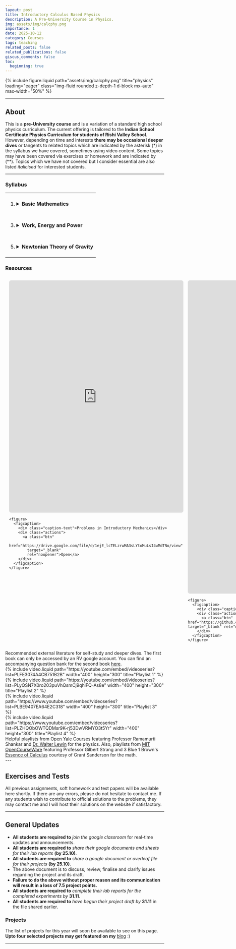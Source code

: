 ```yaml
---
layout: post
title: Introductory Calculus Based Physics
description: A Pre-University Course in Physics.
img: assets/img/calcphy.png
importance: 1
date: 2025-10-12
category: Courses
tags: teaching
related_posts: false
related_publications: false
giscus_comments: false
toc:
  beginning: true
---
```


{% include figure.liquid
   path="assets/img/calcphy.png"
   title="physics"
   loading="eager"
   class="img-fluid rounded z-depth-1 d-block mx-auto"
   max-width="50%" %}

---

## About

This is a **pre-University course** and is a variation of a standard high school physics curriculum. The current offering is tailored to the **Indian School Certificate Physics Curriculum for students of Rishi Valley School**. However, depending on time and interests **there may be occasional deeper dives** or tangents to related topics which are indicated by the asterisk (\*) in the syllabus we have covered, sometimes using video content. Some topics may have been covered via exercises or homework and are indicated by (\*\*). Topics which we have not covered but I consider essential are also listed _italicised_ for interested students.

---

### Syllabus

<!-- prettier-ignore -->
<table>
  <tr>
    <td style="vertical-align:top; padding:8px;">
      <ol>
        <li>
          <details>
            <summary><strong>Basic Mathematics</strong></summary>
            <ol>
              <li>
                <details>
                  <summary>Elementary Calculus</summary>
                  <ol>
                    <li value="1">Derivative as a rate of rhange</li>
                    <li value="2">Integral as an area under a curve</li>
                    <li value="3">Standard Derivatives and Integrals</li>
                    <li value="4">Fundamental Theorem of Calculus</li>
                  </ol>
                </details>
              </li>

              <li>
                <details>
                  <summary>Vector Algebra</summary>
                  <ol>
                    <li value="5">Euclidean Vectors and Points</li>
                    <li value="6">Calculating magnitudes and direction</li>
                    <li value="7">Vectors in Cartesian Co-ordinates</li>
                    <li value="8">Triangle and **Parallelogram Laws</li>
                    <li value="9">Dot Products as projections</li>
                    <li value="10">Cross Products as directed areas</li>
                    <li value="11">Resolving planar vector components</li>
                  </ol>
                </details>
              </li>

              <li>
                <details>
                  <summary>Additional Topics</summary>
                  <ol>
                    <li value="12"><em>Linear Transformations and Matrices</em></li>
                    <li value="13"><em>Change of Co-ordinate Systems</em></li>
                  </ol>
                </details>
              </li>
            </ol>
          </details>
        </li>
      </ol>
    </td>

    <td style="vertical-align:top; padding:8px;">
      <ol start="2">
        <li>
          <details>
            <summary><strong>Straight Line and Planar Motion</strong></summary>
            <ol>
              <li>
                <details>
                  <summary>Kinematics</summary>
                  <ol>
                    <li value="1">Kinematic equations of motion</li>
                    <li value="2">Variations of free fall problems</li>
                    <li value="3">Inclined plane projetile motion</li>
                    <li value="4">Horizontal and plane projectiles</li>
                    <li value="5">Uniform circular motion</li>
                  </ol>
                </details>
              </li>

              <li>
                <details>
                  <summary>Dynamics</summary>
                  <ol>
                    <li value="6">Newton's Laws of Motion</li>
                    <li value="7">Normal Force and elevator problems</li>
                    <li value="8">Inclined planes and Atwood's machine</li>
                    <li value="9">Small oscillations in a simple pendulum</li>
                    <li value="10">Static and Kinetic friction</li>
                    <li value="11">Inclined planes with friction</li>
                    <li value="12">**Banking of curved roads</li>
                  </ol>
                </details>
              </li>

              <li>
                <details>
                  <summary>Additional Topics</summary>
                  <ol>
                    <li value="13"><em>Solving Equations of Motion</em></li>
                  </ol>
                </details>
              </li>
            </ol>
          </details>
        </li>
      </ol>
    </td>

  </tr>

  <tr>
    <td style="vertical-align:top; padding:8px;">
      <ol start="3">
        <li>
          <details>
            <summary><strong>Work, Energy and Power</strong></summary>
            <ol>
              <li>
                <details>
                  <summary>Work and Energy</summary>
                  <ol>
                    <li value="1">Work done by and on a system</li>
                    <li value="2">Conservative and Non-Conservative Forces</li>
                    <li value="3">Mechanical Energy: Kinetic & Potential</li>
                    <li value="4">Work-Energy Theorem</li>
                    <li value="5">Gravitational Work</li>
                  </ol>
                </details>
              </li>

              <li>
                <details>
                  <summary>Applications</summary>
                  <ol>
                    <li value="6">Translational Equilibrium</li>
                    <li value="7">Stable and Unstable Equilibrium</li>
                    <li value="8">Conservation of linear momentum</li>
                    <li value="9">General planar collisions</li>
                    <li value="10">Power as a rate of change of work</li>
                    <li value="11">Work done to rotate an object</li>
                  </ol>
                </details>
              </li>

              <li>
                <details>
                  <summary>Additional Topics</summary>
                  <ol>
                    <li value="12"><em>Principle of Stationary Action</em></li>
                    <li value="13"><em>Euler-Lagrange Equations</em></li>
                  </ol>
                </details>
              </li>
            </ol>
          </details>
        </li>
      </ol>
    </td>

    <td style="vertical-align:top; padding:8px;">
      <ol start="4">
        <li>
          <details>
            <summary><strong>Rotational Dynamics</strong></summary>
            <ol>
              <li>
                <details>
                  <summary>Rotational Variables</summary>
                  <ol>
                    <li value="1">Rotational work and torque</li>
                    <li value="2">Torque as a rate of change</li>
                    <li value="3">Angular momentum of rotation</li>
                    <li value="4">Center of Mass and **Gravity</li>
                    <li value="5">Rotational Inertia and Angular Velocity</li>
                    <li value="6">Parallel and Perpendicular Axis Theorems</li>
                    <li value="7">Radius of Gyration and RMS quantities</li>
                  </ol>
                </details>
              </li>

              <li>
                <details>
                  <summary>Applications</summary>
                  <ol>
                    <li value="8">True Mechanical Equilibrium</li>
                    <li value="9">Conservation of angular momentum</li>
                    <li value="10">Mechanical energy due to rotation</li>
                    <li value="11">Rolling with and without slipping</li>
                  </ol>
                </details>
              </li>

              <li>
                <details>
                  <summary>Additional Topics</summary>
                  <ol>
                    <li value="13"><em>Inertia Tensor and General 3D Motion</em></li>
                    <li value="14"><em>Symmetries and Conservation Laws</em></li>
                  </ol>
                </details>
              </li>
            </ol>
          </details>
        </li>
      </ol>
    </td>

  </tr>

  <tr>
    <td style="vertical-align:top; padding:8px;">
      <ol start="5">
        <li>
          <details>
            <summary><strong>Newtonian Theory of Gravity</strong></summary>
            <ol>
              <li>
                <details>
                  <summary>Planetary Motion</summary>
                  <ol>
                    <li value="1">Kepler's Laws of Planetary Motion</li>
                    <li value="2">*Geometric proof of Law of Orbits</li>
                    <li value="3">Universal Law of Gravitation</li>
                    <li value="4">**Proofs for Circular Orbits</li>
                  </ol>
                </details>
              </li>

              <li>
                <details>
                  <summary>Gravitational Fields and Potentials</summary>
                  <ol>
                    <li value="5">Weak Equivalence Principle</li>
                    <li value="6">Gravitational Fields and *Gauss's Law</li>
                    <li value="7">Variation of gravity with height</li>
                    <li value="8">Gravitational potential and energy</li>
                    <li value="9">Orbital and Escape Velocities</li>
                  </ol>
                </details>
              </li>

              <li>
                <details>
                  <summary>Additional Topics</summary>
                  <ol>
                    <li value="10"><em>Newtonian Black Holes</em></li>
                    <li value="11"><em>Hubble's Law</em></li>
                  </ol>
                </details>
              </li>
            </ol>
          </details>
        </li>
      </ol>
    </td>

    <td style="vertical-align:top; padding:8px;">
      <ol start="0">
        <li>
          <details>
            <summary><strong>Practical Experiments</strong></summary>
            <ol>
              <li>
                <details>
                  <summary>Mechanics</summary>
                  <ol>
                    <li value="1">Measurements with Calliper and Screw Gauge</li>
                    <li value="2">Simple Pendulum and Gravitational Acceleration</li>
                    <li value="3">Dependence of Inclination in Static Friction</li>
                    <li value="4">Strength of materials and Young's Modulus</li>
                  </ol>
                </details>
              </li>

              <li>
                <details>
                  <summary>Fluids</summary>
                  <ol>
                    <li value="5">Archimedes Principle and Laws of Flotation</li>
                    <li value="6">Capillary Action and Surface Tension</li>
                    <li value="7">Determining Viscocity Coefficients</li>
                  </ol>
                </details>
              </li>

              <li>
                <details>
                  <summary>Waves and Thermodynamics</summary>
                  <ol>
                    <li value="8">Newton's Law of Cooling</li>
                    <li value="9">Heat Capacities with Calorimeters</li>
                    <li value="10">Resonance in Tuning Forks</li>
                  </ol>
                </details>
              </li>
            </ol>
          </details>
        </li>
      </ol>
    </td>

  </tr>
</table>

### Resources

<style>
  .pdf-grid {
    display: grid;
    grid-template-columns: repeat(2, 1fr);
    gap: 16px;
    align-items: start;
    max-width: 1200px;
    margin: 0 auto;
    padding: 12px;
  }

  .pdf-card {
    display: flex;
    flex-direction: column;
  }

  .pdf-container {
    position: relative;
    width: 100%;
    aspect-ratio: 3 / 4;      /* portrait */
    min-height: 520px;        /* fallback for old browsers */
    background: #fafafa;
    border: 1px solid #ddd;
    border-radius: 6px;
    overflow: hidden;
  }

  .pdf-container iframe {
    position: absolute;
    inset: 0;
    width: 100%;
    height: 100%;
    border: 0;
    display: block;
  }

  /* caption + actions */
  figure {
    margin: 10px 0 0;
  }
  figcaption {
    display: flex;
    justify-content: space-between;
    align-items: center;
    gap: 12px;
    font-size: 14px;
    color: #111;
  }
  .caption-text { flex: 1; }

  .actions {
    display: flex;
    gap: 8px;
  }
  .btn {
    display: inline-block;
    padding: 6px 10px;
    border-radius: 6px;
    border: 1px solid #bdbdbd;
    background: #fff;
    text-decoration: none;
    color: #111;
    font-size: 13px;
  }
  .btn:hover { box-shadow: 0 1px 3px rgba(0,0,0,0.08); }

  @media (max-width: 800px) {
    .pdf-grid { grid-template-columns: 1fr; }
    figcaption { flex-direction: column; align-items: flex-start; gap: 8px; }
  }
</style>

<div class="pdf-grid">
  <!-- Set Drive sharing to "Restricted" and add allowed Google accounts in Drive file settings -->
  <div class="pdf-card" aria-label="PDF 1 card">
    <div class="pdf-container">
      <iframe
        src="https://drive.google.com/file/d/1ejE_lcTELzrwMA3sLYtoMuLsI4wMdTNo/preview"
        title="Problems in Introductory Mechanics"
        loading="lazy"
        style="border:0;width:100%;height:100%;"
        allow="fullscreen">
      </iframe>
    </div>

    <figure>
      <figcaption>
        <div class="caption-text">Problems in Introductory Mechanics</div>
        <div class="actions">
          <a class="btn"
            href="https://drive.google.com/file/d/1ejE_lcTELzrwMA3sLYtoMuLsI4wMdTNo/view"
            target="_blank"
            rel="noopener">Open</a>
        </div>
      </figcaption>
    </figure>

  </div>

  <!-- Card 2: embed external page -->
  <div class="pdf-card" aria-label="PDF 2 card">
    <div class="pdf-container">
      <iframe
        src="https://mozilla.github.io/pdf.js/web/viewer.html?file=https://raw.githubusercontent.com/OSTP/PhysicsArtofModelling/master/tex/BuildingModelsToDescribeOurWorld.pdf"
        title="Introductory Physics"
        loading="lazy"
        style="border:0;width:100%;height:100%;"
        allow="fullscreen"></iframe>
    </div>

    <figure>
      <figcaption>
        <div class="caption-text">Introductory Physics</div>
        <div class="actions">
          <a class="btn" href="https://github.com/OSTP/PhysicsArtofModelling/raw/master/tex/BuildingModelsToDescribeOurWorld.pdf" target="_blank" rel="noopener">Download</a>
        </div>
      </figcaption>
    </figure>

  </div>

</div>

<div class="caption">
    Recommended external literature for self-study and deeper dives. The first book can only be accessed by an RV google account. You can find an accompanying question bank for the second book <a href="https://github.com/OSTP/PhysicsArtofModelling/raw/master/QuestionLibrary_Questions.pdf">here</a>.
</div>

<div class="row row-cols-1 row-cols-md-2 g-3 mt-3 align-items-stretch">
  <div class="col d-flex justify-content-center">
    {% include video.liquid
       path="https://youtube.com/embed/videoseries?list=PLFE3074A4CB751B2B"
       width="400"
       height="300"
       title="Playlist 1" %}
  </div>

  <div class="col d-flex justify-content-center">
    {% include video.liquid
       path="https://youtube.com/embed/videoseries?list=PLyQSN7X0ro203puVhQsmCj9qhlFQ-As8e"
       width="400"
       height="300"
       title="Playlist 2" %}
  </div>

  <div class="col d-flex justify-content-center">
    {% include video.liquid
       path="https://www.youtube.com/embed/videoseries?list=PLBE9407EA64E2C318"
       width="400"
       height="300"
       title="Playlist 3" %}
  </div>

  <div class="col d-flex justify-content-center">
    {% include video.liquid
       path="https://www.youtube.com/embed/videoseries?list=PLZHQObOWTQDMsr9K-rj53DwVRMYO3t5Yr"
       width="400"
       height="300"
       title="Playlist 4" %}
  </div>
</div>

<div class="caption">
    Helpful playlists from <a href="https://oyc.yale.edu/physics/phys-200">Open Yale Courses</a> featuring Professor Ramamurti Shankar and <a href="https://www.youtube.com/channel/UCiEHVhv0SBMpP75JbzJShqw">Dr. Walter Lewin</a> for the physics. Also, playlists from <a href="https://ocw.mit.edu/">MIT OpenCourseWare</a> featuring Professor Gilbert Strang and 3 Blue 1 Brown's <a href="https://www.3blue1brown.com/lessons/essence-of-calculus#title">Essence of Calculus</a> courtesy of Grant Sanderson for the math.
</div>
---

## Exercises and Tests

All previous assignments, soft homework and test papers will be available here shortly. If there are any errors, please do not hesitate to contact me. If any students wish to contribute to official solutions to the problems, they may contact me and I will host their solutions on the website if satisfactory.

---

## General Updates

- **All students are required to** _join the google classroom_ for real-time updates and announcements.
- **All students are required to** _share their google documents and sheets for their lab reports_ **(by 25.10)**.
- **All students are required to** _share a google document or overleaf file for their projects_ **(by 25.10)**.
- The above document is to discuss, review, finalise and clarify issues regarding the project and its draft.
- **Failure to do the above without proper reason and its communication will result in a loss of 7.5 project points.**
- **All students are required to** _complete their lab reports for the completed experiments by_ **31.11**.
- **All students are required to** _have begun their project draft by_ **31.11** in the file shared earlier.

### Projects

The list of projects for this year will soon be available to see on this page. **Upto four selected projects may get featured on my** [blog](/blog/) :)

---
